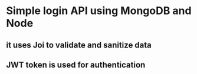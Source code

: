 # Simple login API using MongoDB and Node
## it uses Joi to validate and sanitize data

## JWT token is used for authentication
